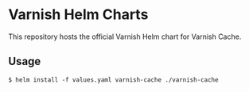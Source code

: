 # Varnish Helm Charts

This repository hosts the official Varnish Helm chart for Varnish Cache.

## Usage

``` shell
$ helm install -f values.yaml varnish-cache ./varnish-cache
```
